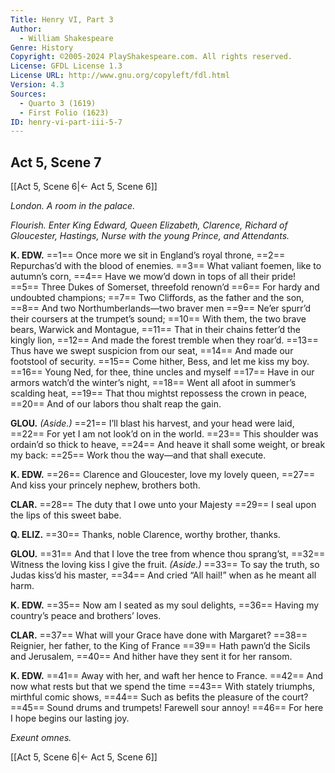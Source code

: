 ```yaml
---
Title: Henry VI, Part 3
Author: 
  - William Shakespeare
Genre: History
Copyright: ©2005-2024 PlayShakespeare.com. All rights reserved.
License: GFDL License 1.3
License URL: http://www.gnu.org/copyleft/fdl.html
Version: 4.3
Sources:
  - Quarto 3 (1619)
  - First Folio (1623)
ID: henry-vi-part-iii-5-7
---
```


## Act 5, Scene 7
[[Act 5, Scene 6|← Act 5, Scene 6]]

*London. A room in the palace.*

*Flourish. Enter King Edward, Queen Elizabeth, Clarence, Richard of Gloucester, Hastings, Nurse with the young Prince, and Attendants.*

**K. EDW.**
==1== Once more we sit in England’s royal throne,
==2== Repurchas’d with the blood of enemies.
==3== What valiant foemen, like to autumn’s corn,
==4== Have we mow’d down in tops of all their pride!
==5== Three Dukes of Somerset, threefold renown’d
==6== For hardy and undoubted champions;
==7== Two Cliffords, as the father and the son,
==8== And two Northumberlands—two braver men
==9== Ne’er spurr’d their coursers at the trumpet’s sound;
==10== With them, the two brave bears, Warwick and Montague,
==11== That in their chains fetter’d the kingly lion,
==12== And made the forest tremble when they roar’d.
==13== Thus have we swept suspicion from our seat,
==14== And made our footstool of security.
==15== Come hither, Bess, and let me kiss my boy.
==16== Young Ned, for thee, thine uncles and myself
==17== Have in our armors watch’d the winter’s night,
==18== Went all afoot in summer’s scalding heat,
==19== That thou mightst repossess the crown in peace,
==20== And of our labors thou shalt reap the gain.

**GLOU.**
*(Aside.)*
==21== I’ll blast his harvest, and your head were laid,
==22== For yet I am not look’d on in the world.
==23== This shoulder was ordain’d so thick to heave,
==24== And heave it shall some weight, or break my back:
==25== Work thou the way—and that shall execute.

**K. EDW.**
==26== Clarence and Gloucester, love my lovely queen,
==27== And kiss your princely nephew, brothers both.

**CLAR.**
==28== The duty that I owe unto your Majesty
==29== I seal upon the lips of this sweet babe.

**Q. ELIZ.**
==30== Thanks, noble Clarence, worthy brother, thanks.

**GLOU.**
==31== And that I love the tree from whence thou sprang’st,
==32== Witness the loving kiss I give the fruit.
*(Aside.)*
==33== To say the truth, so Judas kiss’d his master,
==34== And cried “All hail!” when as he meant all harm.

**K. EDW.**
==35== Now am I seated as my soul delights,
==36== Having my country’s peace and brothers’ loves.

**CLAR.**
==37== What will your Grace have done with Margaret?
==38== Reignier, her father, to the King of France
==39== Hath pawn’d the Sicils and Jerusalem,
==40== And hither have they sent it for her ransom.

**K. EDW.**
==41== Away with her, and waft her hence to France.
==42== And now what rests but that we spend the time
==43== With stately triumphs, mirthful comic shows,
==44== Such as befits the pleasure of the court?
==45== Sound drums and trumpets! Farewell sour annoy!
==46== For here I hope begins our lasting joy.

*Exeunt omnes.*

[[Act 5, Scene 6|← Act 5, Scene 6]]